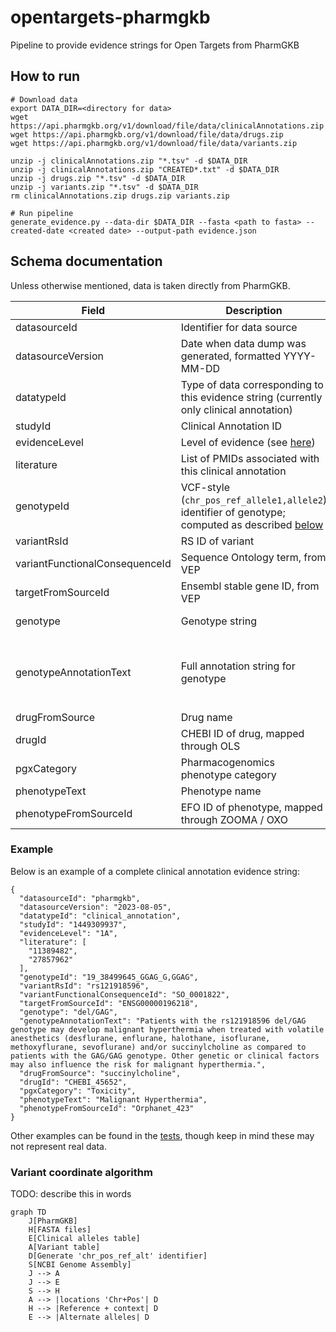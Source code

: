 # opentargets-pharmgkb
Pipeline to provide evidence strings for Open Targets from PharmGKB

## How to run
```
# Download data
export DATA_DIR=<directory for data>
wget https://api.pharmgkb.org/v1/download/file/data/clinicalAnnotations.zip
wget https://api.pharmgkb.org/v1/download/file/data/drugs.zip
wget https://api.pharmgkb.org/v1/download/file/data/variants.zip

unzip -j clinicalAnnotations.zip "*.tsv" -d $DATA_DIR
unzip -j clinicalAnnotations.zip "CREATED*.txt" -d $DATA_DIR
unzip -j drugs.zip "*.tsv" -d $DATA_DIR
unzip -j variants.zip "*.tsv" -d $DATA_DIR
rm clinicalAnnotations.zip drugs.zip variants.zip

# Run pipeline
generate_evidence.py --data-dir $DATA_DIR --fasta <path to fasta> --created-date <created date> --output-path evidence.json
```

## Schema documentation

Unless otherwise mentioned, data is taken directly from PharmGKB.

Field | Description | Example
--|--|--
datasourceId | Identifier for data source | `"pharmgkb"`
datasourceVersion | Date when data dump was generated, formatted YYYY-MM-DD | `"2023-08-05"`
datatypeId | Type of data corresponding to this evidence string (currently only clinical annotation) | `"clinical_annotation"`
studyId | Clinical Annotation ID | `"1449309937"`
evidenceLevel |  Level of evidence (see [here](https://www.pharmgkb.org/page/clinAnnLevels)) | `"1A"`
literature | List of PMIDs associated with this clinical annotation | `["11389482", "27857962"]`
genotypeId | VCF-style (`chr_pos_ref_allele1,allele2`) identifier of genotype; computed as described [below](#variant-coordinate-computation) | `"19_38499645_GGAG_G,GGAG"`
variantRsId | RS ID of variant | `"rs121918596"`
variantFunctionalConsequenceId | Sequence Ontology term, from VEP | `"SO_0001822"`
targetFromSourceId | Ensembl stable gene ID, from VEP | `"ENSG00000196218"`
genotype | Genotype string | SNP `"TA"`, indel `"del/GAG"`, repeat `"(CA)16/(CA)17"`
genotypeAnnotationText | Full annotation string for genotype | `"Patients with the rs121918596 del/GAG genotype may develop malignant hyperthermia when treated with volatile anesthetics [...]"`
drugFromSource | Drug name | `"succinylcholine"`
drugId | CHEBI ID of drug, mapped through OLS | `"CHEBI_45652"`
pgxCategory | Pharmacogenomics phenotype category | `"Toxicity"`
phenotypeText | Phenotype name | `"Malignant Hyperthermia"`
phenotypeFromSourceId | EFO ID of phenotype, mapped through ZOOMA / OXO | `"Orphanet_423"`

### Example
Below is an example of a complete clinical annotation evidence string:
```
{
  "datasourceId": "pharmgkb",
  "datasourceVersion": "2023-08-05",
  "datatypeId": "clinical_annotation",
  "studyId": "1449309937",
  "evidenceLevel": "1A",
  "literature": [
    "11389482",
    "27857962"
  ],
  "genotypeId": "19_38499645_GGAG_G,GGAG",
  "variantRsId": "rs121918596",
  "variantFunctionalConsequenceId": "SO_0001822",
  "targetFromSourceId": "ENSG00000196218",
  "genotype": "del/GAG",
  "genotypeAnnotationText": "Patients with the rs121918596 del/GAG genotype may develop malignant hyperthermia when treated with volatile anesthetics (desflurane, enflurane, halothane, isoflurane, methoxyflurane, sevoflurane) and/or succinylcholine as compared to patients with the GAG/GAG genotype. Other genetic or clinical factors may also influence the risk for malignant hyperthermia.",
  "drugFromSource": "succinylcholine",
  "drugId": "CHEBI_45652",
  "pgxCategory": "Toxicity",
  "phenotypeText": "Malignant Hyperthermia",
  "phenotypeFromSourceId": "Orphanet_423"
}
```
Other examples can be found in the [tests](tests/resources/expected_output.json), though keep in mind these may not represent real data.

### Variant coordinate algorithm

TODO: describe this in words

```mermaid
graph TD
    J[PharmGKB]
    H[FASTA files]
    E[Clinical alleles table]
    A[Variant table]    
    D[Generate 'chr_pos_ref_alt' identifier]
    S[NCBI Genome Assembly]
    J --> A
    J --> E
    S --> H
    A --> |locations 'Chr+Pos'| D
    H --> |Reference + context| D
    E --> |Alternate alleles| D
```

